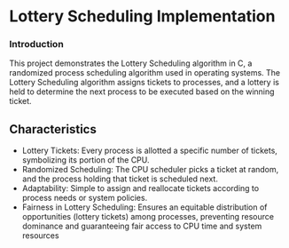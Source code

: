 # Lottery Scheduling Implementation
### Introduction
This project demonstrates the Lottery Scheduling algorithm in C, a randomized process scheduling algorithm used in operating systems. The Lottery Scheduling algorithm assigns tickets to processes, and a lottery is held to determine the next process to be executed based on the winning ticket.
## Characteristics
 * Lottery Tickets: Every process is allotted a specific number of tickets, symbolizing its portion of the CPU.
 * Randomized Scheduling: The CPU scheduler picks a ticket at random, and the process holding that ticket is scheduled next.
 * Adaptability: Simple to assign and reallocate tickets according to process needs or system policies.
 * Fairness in Lottery Scheduling: Ensures an equitable distribution of opportunities (lottery tickets) among processes, preventing resource dominance and guaranteeing fair access to CPU time and system resources




